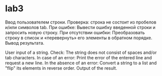 # lab3
Ввод пользователем строки.
Проверка: строка не состоит из пробелов и/или символов tab.
При ошибке: Вывести ошибку введенной строки и запросить новую строку.
При отсутствии ошибки: Преобразовать строку в список и «перевернуть» его элементы в обратном порядке.
Вывод результата.

User input of a string. 
Check: The string does not consist of spaces and/or tab characters. 
In case of an error: Print the error of the entered line and request a new line. 
In the absence of an error: Convert a string to a list and "flip" its elements in reverse order. 
Output of the result.
